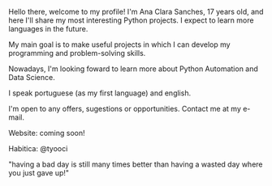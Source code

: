 Hello there, welcome to my profile!
I'm Ana Clara Sanches, 17 years old, and here I'll share my most interesting Python projects. I expect to learn more languages in the future.

My main goal is to make useful projects in which I can develop my programming and problem-solving skills.

Nowadays, I'm looking foward to learn more about Python Automation and Data Science.

I speak portuguese (as my first language) and english.

I'm open to any offers, sugestions or opportunities. Contact me at my e-mail.

Website: coming soon!

Habitica: @tyooci

  "having a bad day is still many times better than having a wasted day where you just gave up!"
